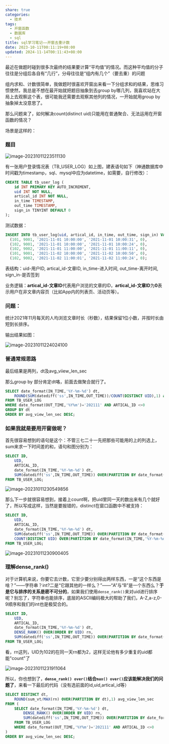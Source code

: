 ```yaml
---
share: true
categories:
  - 技术
tags:
  - 开窗函数
  - 数据库
  - sql
title: sql学习笔记——开窗去重计数
date: 2023-10-11T00:11:19+08:00
updated: 2024-11-14T00:11:43+08:00
---
```

最近在做题时碰到很多次最终的结果要计算“平均值”的情况。而这种平均值的分子往往是分组后各自有“几行”，分母往往是“组内有几个”（要去重）的问题

组内求和、计数很简单，我做题时很喜欢开窗出来看一下分组求和的结果，思维习惯使然，我总是不想在最开始就把题目抽象到去group by哪几列，我喜欢站在大局上去观察这个表，很可能我还需要去观察其他列的情况，一开始就用group by抽象掉太没意思了。

那么问题来了，如何解决count(distinct uid)只能用在普通聚合、无法运用在开窗函数的情况？

场景是这样的：

### 题目

![image-20231011223511130](https://cdn.specialhua.top/picgo/image-20231011223511130.png)

有一张用户登录情况表（TB_USER_LOG）如上图，建表语句如下（神通数据库中时间戳为timestamp，sql、mysql中应为datetime，如需要，自行修改）：

```sql
CREATE TABLE tb_user_log (
    id INT PRIMARY KEY AUTO_INCREMENT,
    uid INT NOT NULL,
    artical_id INT NOT NULL,
    in_time TIMESTAMP,
    out_time TIMESTAMP,
    sign_in TINYINT DEFAULT 0
);
```

测试数据：

```sql
INSERT INTO tb_user_log(uid, artical_id, in_time, out_time, sign_in) VALUES
  (101, 9001, '2021-11-01 10:00:00', '2021-11-01 10:00:31', 0),
  (102, 9001, '2021-11-01 10:00:00', '2021-11-01 10:00:24', 0),
  (102, 9002, '2021-11-01 11:00:00', '2021-11-01 11:00:11', 0),
  (101, 9001, '2021-11-02 10:00:00', '2021-11-02 10:00:50', 0),
  (102, 9002, '2021-11-02 11:00:01', '2021-11-02 11:00:24', 0);
```

表结构：uid-用户ID, artical_id-文章ID, in_time-进入时间, out_time-离开时间, sign_in-是否签到

业务逻辑：**artical_id-文章ID**代表用户浏览的文章的ID，**artical_id-文章ID**为**0**表示用户在非文章内容页（比如App内的列表页、活动页等）。

### 问题：

统计2021年11月每天的人均浏览文章时长（秒数），结果保留1位小数，并按时长由短到长排序。

输出结果如图：

![image-20231011224024100](https://cdn.specialhua.top/picgo/image-20231011224024100.png)

### 普通常规思路

最后结果是两列，dt及avg_viiew_len_sec

那么group by 部分肯定dt咯，前面去做聚合就行了。

```sql
SELECT date_format(IN_TIME,'%Y-%m-%d') dt,
	ROUND(SUM(datediff('ss',IN_TIME,OUT_TIME))/COUNT(DISTINCT UID),1) as avg_view_len_sec
FROM TB_USER_LOG
WHERE date_format(OUT_TIME,'%Y%m')='202111' AND ARTICAL_ID <>0
GROUP BY dt
ORDER BY avg_view_len_sec DESC;
```

### 如果我就是要用开窗做呢？

首先很容易想到的语句是这个：不管三七二十一先把那些可能用的上的列选上，sum来求一下时间差的和，语句和图分别为：

```sql
SELECT ID,
	UID,
	ARTICAL_ID,
	date_format(IN_TIME,'%Y-%m-%d') dt,
	SUM(datediff('ss',IN_TIME,OUT_TIME)) OVER(PARTITION BY date_format(IN_TIME,'%Y-%m-%d')) sum_vt
FROM TB_USER_LOG;
```

![image-20231011230549856](https://cdn.specialhua.top/picgo/image-20231011230549856.png)

那么下一步就很容易想到，接着上count啊，把uid里同一天的数出来有几个就好了，所以写成这样，当然是要报错的，distinct在窗口函数中不被支持：

```sql
SELECT ID,
	UID,
	ARTICAL_ID,
	date_format(IN_TIME,'%Y-%m-%d') dt,
	SUM(datediff('ss',IN_TIME,OUT_TIME)) OVER(PARTITION BY date_format(IN_TIME,'%Y-%m-%d')) sum_vt,
	COUNT(DISTINCT UID) OVER(PARTITION BY date_format(IN_TIME,'%Y-%m-%d')) cnt
FROM TB_USER_LOG;
```

![image-20231011230900405](https://cdn.specialhua.top/picgo/image-20231011230900405.png)

### 理解dense_rank()

对于计算机来说，你要它去计数，它至少要分别得出两样东西，一是“这个东西是啥？”——字符串？int?二是“它跟其他的一样么？”——“A”与“B”是一个东西么？**于是它与排序的关系是密不可分的**，如果我们使用`dense_rank()`来对uid进行排序呢？别忘了，字符串也能排序，底层的ASCII编码极大的帮助了我们，A-Z,a-z,0-9顺序和我们的int也是极契合的。

```sql
SELECT ID,
	UID,
	ARTICAL_ID,
	date_format(IN_TIME,'%Y-%m-%d') dt,
	DENSE_RANK() OVER(ORDER BY UID) rn,
	SUM(datediff('ss',IN_TIME,OUT_TIME)) OVER(PARTITION BY date_format(IN_TIME,'%Y-%m-%d')) sum_vt
FROM TB_USER_LOG;
```

看，rn这列，UID为102的在同一天rn都为2，这样无论他有多少重复的uid都能"count"了

![image-20231011231911064](https://cdn.specialhua.top/picgo/image-20231011231911064.png)

所以，你也想到了，**`dense_rank() over()`结合`max() over()`应该能解决我们的问题了**，来看一下最后的代码（没有选前面的id,uid,artical_id等）

```sql
SELECT DISTINCT dt,
	ROUND(sum_vt/MAX(rn) OVER(PARTITION BY dt),1) avg_view_len_sec
FROM (
	SELECT date_format(IN_TIME,'%Y-%m-%d') dt,
		DENSE_RANK() OVER(ORDER BY UID) rn,
		SUM(datediff('ss',IN_TIME,OUT_TIME)) OVER(PARTITION BY date_format(IN_TIME,'%Y-%m-%d')) sum_vt
	FROM TB_USER_LOG
	WHERE date_format(OUT_TIME,'%Y%m')='202111' AND ARTICAL_ID <>0
)
ORDER BY avg_view_len_sec DESC;
```